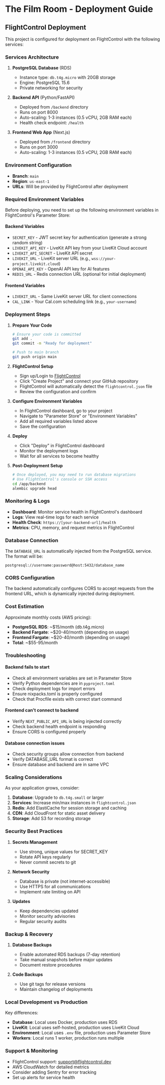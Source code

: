 # The Film Room - Deployment Guide

## FlightControl Deployment

This project is configured for deployment on FlightControl with the following services:

### Services Architecture

1. **PostgreSQL Database** (RDS)
   - Instance type: `db.t4g.micro` with 20GB storage
   - Engine: PostgreSQL 15.6
   - Private networking for security

2. **Backend API** (Python/FastAPI)
   - Deployed from `/backend` directory
   - Runs on port 8000
   - Auto-scaling: 1-3 instances (0.5 vCPU, 2GB RAM each)
   - Health check endpoint: `/health`

3. **Frontend Web App** (Next.js)
   - Deployed from `/frontend` directory
   - Runs on port 3000
   - Auto-scaling: 1-3 instances (0.5 vCPU, 2GB RAM each)

### Environment Configuration

- **Branch**: `main`
- **Region**: `us-east-1`
- **URLs**: Will be provided by FlightControl after deployment

### Required Environment Variables

Before deploying, you need to set up the following environment variables in FlightControl's Parameter Store:

#### Backend Variables
- `SECRET_KEY` - JWT secret key for authentication (generate a strong random string)
- `LIVEKIT_API_KEY` - LiveKit API key from your LiveKit Cloud account
- `LIVEKIT_API_SECRET` - LiveKit API secret
- `LIVEKIT_URL` - LiveKit server URL (e.g., `wss://your-project.livekit.cloud`)
- `OPENAI_API_KEY` - OpenAI API key for AI features
- `REDIS_URL` - Redis connection URL (optional for initial deployment)

#### Frontend Variables
- `LIVEKIT_URL` - Same LiveKit server URL for client connections
- `CAL_LINK` - Your Cal.com scheduling link (e.g., `your-username`)

### Deployment Steps

1. **Prepare Your Code**
   ```bash
   # Ensure your code is committed
   git add .
   git commit -m "Ready for deployment"
   
   # Push to main branch
   git push origin main
   ```

2. **FlightControl Setup**
   - Sign up/Login to [FlightControl](https://app.flightcontrol.dev)
   - Click "Create Project" and connect your GitHub repository
   - FlightControl will automatically detect the `flightcontrol.json` file
   - Review the configuration and confirm

3. **Configure Environment Variables**
   - In FlightControl dashboard, go to your project
   - Navigate to "Parameter Store" or "Environment Variables"
   - Add all required variables listed above
   - Save the configuration

4. **Deploy**
   - Click "Deploy" in FlightControl dashboard
   - Monitor the deployment logs
   - Wait for all services to become healthy

5. **Post-Deployment Setup**
   ```bash
   # Once deployed, you may need to run database migrations
   # Use FlightControl's console or SSH access
   cd /app/backend
   alembic upgrade head
   ```

### Monitoring & Logs

- **Dashboard**: Monitor service health in FlightControl's dashboard
- **Logs**: View real-time logs for each service
- **Health Check**: `https://[your-backend-url]/health`
- **Metrics**: CPU, memory, and request metrics in FlightControl

### Database Connection

The `DATABASE_URL` is automatically injected from the PostgreSQL service. The format will be:
```
postgresql://username:password@host:5432/database_name
```

### CORS Configuration

The backend automatically configures CORS to accept requests from the frontend URL, which is dynamically injected during deployment.

### Cost Estimation

Approximate monthly costs (AWS pricing):
- **PostgreSQL RDS**: ~$15/month (db.t4g.micro)
- **Backend Fargate**: ~$20-40/month (depending on usage)
- **Frontend Fargate**: ~$20-40/month (depending on usage)
- **Total**: ~$55-95/month

### Troubleshooting

#### Backend fails to start
- Check all environment variables are set in Parameter Store
- Verify Python dependencies are in `pyproject.toml`
- Check deployment logs for import errors
- Ensure nixpacks.toml is properly configured
- Check that Procfile exists with correct start command

#### Frontend can't connect to backend
- Verify `NEXT_PUBLIC_API_URL` is being injected correctly
- Check backend health endpoint is responding
- Ensure CORS is configured properly

#### Database connection issues
- Check security groups allow connection from backend
- Verify DATABASE_URL format is correct
- Ensure database and backend are in same VPC

### Scaling Considerations

As your application grows, consider:

1. **Database**: Upgrade to `db.t4g.small` or larger
2. **Services**: Increase min/max instances in `flightcontrol.json`
3. **Redis**: Add ElastiCache for session storage and caching
4. **CDN**: Add CloudFront for static asset delivery
5. **Storage**: Add S3 for recording storage

### Security Best Practices

1. **Secrets Management**
   - Use strong, unique values for SECRET_KEY
   - Rotate API keys regularly
   - Never commit secrets to git

2. **Network Security**
   - Database is private (not internet-accessible)
   - Use HTTPS for all communications
   - Implement rate limiting on API

3. **Updates**
   - Keep dependencies updated
   - Monitor security advisories
   - Regular security audits

### Backup & Recovery

1. **Database Backups**
   - Enable automated RDS backups (7-day retention)
   - Take manual snapshots before major updates
   - Document restore procedures

2. **Code Backups**
   - Use git tags for release versions
   - Maintain changelog of deployments

### Local Development vs Production

Key differences:
- **Database**: Local uses Docker, production uses RDS
- **LiveKit**: Local uses self-hosted, production uses LiveKit Cloud
- **Environment**: Local uses `.env` file, production uses Parameter Store
- **Workers**: Local runs 1 worker, production runs multiple

### Support & Monitoring

- FlightControl support: support@flightcontrol.dev
- AWS CloudWatch for detailed metrics
- Consider adding Sentry for error tracking
- Set up alerts for service health